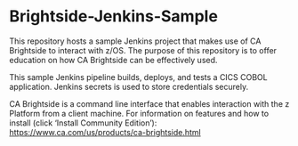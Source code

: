 # Brightside-Jenkins-Sample
This repository hosts a sample Jenkins project that makes use of CA Brightside to interact with z/OS. The purpose of this repository is to offer education on how CA Brightside can be effectively used.

This sample Jenkins pipeline builds, deploys, and tests a CICS COBOL application. Jenkins secrets is used to store credentials securely.

CA Brightside is a command line interface that enables interaction with the z Platform from a client machine. For information on features and how to install (click ‘Install Community Edition’): https://www.ca.com/us/products/ca-brightside.html
